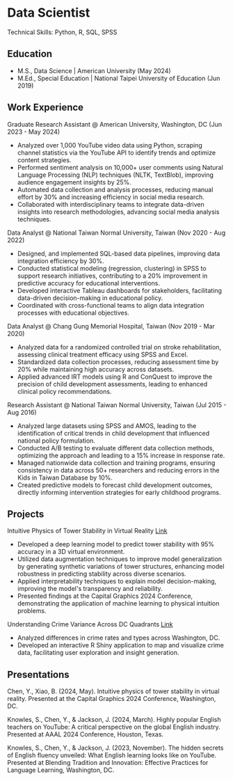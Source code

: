 # Data Scientist
Technical Skills: Python, R, SQL, SPSS

## Education
- M.S., Data Science | American University (May 2024)
- M.Ed., Special Education | National Taipei University of Education (Jun 2019)

## Work Experience
Graduate Research Assistant @ American University, Washington, DC (Jun 2023 - May 2024)
- Analyzed over 1,000 YouTube video data using Python, scraping channel statistics via the YouTube API to identify trends and optimize content strategies.
- Performed sentiment analysis on 10,000+ user comments using Natural Language Processing (NLP) techniques (NLTK, TextBlob), improving audience engagement insights by 25%.
- Automated data collection and analysis processes, reducing manual effort by 30% and increasing efficiency in social media research.
- Collaborated with interdisciplinary teams to integrate data-driven insights into research methodologies, advancing social media analysis techniques.

Data Analyst @ National Taiwan Normal University, Taiwan (Nov 2020 - Aug 2022)
- Designed, and implemented SQL-based data pipelines, improving data integration efficiency by 30%.
- Conducted statistical modeling (regression, clustering) in SPSS to support research initiatives, contributing to a 20% improvement in predictive accuracy for educational interventions.
- Developed interactive Tableau dashboards for stakeholders, facilitating data-driven decision-making in educational policy.
- Coordinated with cross-functional teams to align data integration processes with educational objectives.

Data Analyst @ Chang Gung Memorial Hospital, Taiwan (Nov 2019 - Mar 2020)
- Analyzed data for a randomized controlled trial on stroke rehabilitation, assessing clinical treatment efficacy using SPSS and Excel.
- Standardized data collection processes, reducing assessment time by 20% while maintaining high accuracy across datasets.
- Applied advanced IRT models using R and ConQuest to improve the precision of child development assessments, leading to enhanced clinical policy recommendations.

Research Assistant @ National Taiwan Normal University, Taiwan (Jul 2015 - Aug 2016)
- Analyzed large datasets using SPSS and AMOS, leading to the identification of critical trends in child development that influenced national policy formulation.
- Conducted A/B testing to evaluate different data collection methods, optimizing the approach and leading to a 15% increase in response rate.
- Managed nationwide data collection and training programs, ensuring consistency in data across 50+ researchers and reducing errors in the Kids in Taiwan Database by 10%.
- Created predictive models to forecast child development outcomes, directly informing intervention strategies for early childhood programs.

## Projects
Intuitive Physics of Tower Stability in Virtual Reality
[Link](https://github.com/ycyukichen/VR-project)
- Developed a deep learning model to predict tower stability with 95% accuracy in a 3D virtual environment.
- Utilized data augmentation techniques to improve model generalization by generating synthetic variations of tower structures, enhancing model robustness in predicting stability across diverse scenarios.
- Applied interpretability techniques to explain model decision-making, improving the model's transparency and reliability.
- Presented findings at the Capital Graphics 2024 Conference, demonstrating the application of machine learning to physical intuition problems.

Understanding Crime Variance Across DC Quadrants
[Link](https://audatacourse.shinyapps.io/dc-crime)
- Analyzed differences in crime rates and types across Washington, DC.
- Developed an interactive R Shiny application to map and visualize crime data, facilitating user exploration and insight generation.

## Presentations
Chen, Y., Xiao, B. (2024, May). Intuitive physics of tower stability in virtual reality. Presented at the Capital Graphics 2024 Conference, Washington, DC.

Knowles, S., Chen, Y., & Jackson, J. (2024, March). Highly popular English teachers on YouTube: A critical perspective on the global English industry. Presented at AAAL 2024 Conference, Houston, Texas.

Knowles, S., Chen, Y., & Jackson, J. (2023, November). The hidden secrets of English fluency unveiled: What English learning looks like on YouTube. Presented at Blending Tradition and Innovation: Effective Practices for Language Learning, Washington, DC.
